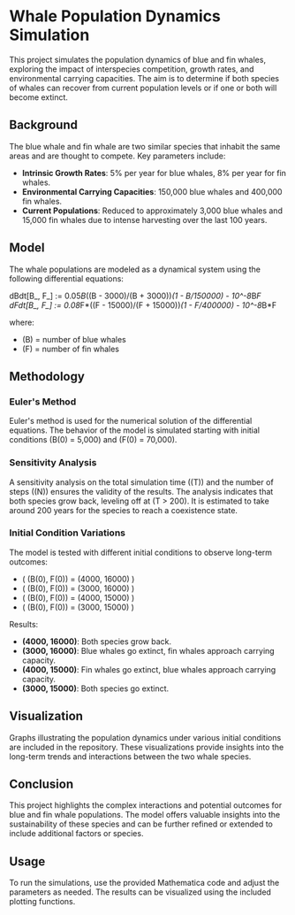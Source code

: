 # Whale Population Dynamics Simulation

This project simulates the population dynamics of blue and fin whales, exploring the impact of interspecies competition, growth rates, and environmental carrying capacities. The aim is to determine if both species of whales can recover from current population levels or if one or both will become extinct.

## Background

The blue whale and fin whale are two similar species that inhabit the same areas and are thought to compete. Key parameters include:

- **Intrinsic Growth Rates**: 5% per year for blue whales, 8% per year for fin whales.
- **Environmental Carrying Capacities**: 150,000 blue whales and 400,000 fin whales.
- **Current Populations**: Reduced to approximately 3,000 blue whales and 15,000 fin whales due to intense harvesting over the last 100 years.

## Model

The whale populations are modeled as a dynamical system using the following differential equations:

dBdt[B_, F_] := 0.05*B*((B - 3000)/(B + 3000))*(1 - B/150000) - 10^-8*B*F
dFdt[B_, F_] := 0.08*F*((F - 15000)/(F + 15000))*(1 - F/400000) - 10^-8*B*F

where:
- \(B\) = number of blue whales
- \(F\) = number of fin whales

## Methodology

### Euler's Method

Euler's method is used for the numerical solution of the differential equations. The behavior of the model is simulated starting with initial conditions \(B(0) = 5,000\) and \(F(0) = 70,000\).

### Sensitivity Analysis

A sensitivity analysis on the total simulation time (\(T\)) and the number of steps (\(N\)) ensures the validity of the results. The analysis indicates that both species grow back, leveling off at \(T > 200\). It is estimated to take around 200 years for the species to reach a coexistence state.

### Initial Condition Variations

The model is tested with different initial conditions to observe long-term outcomes:
- \( (B(0), F(0)) = (4000, 16000) \)
- \( (B(0), F(0)) = (3000, 16000) \)
- \( (B(0), F(0)) = (4000, 15000) \)
- \( (B(0), F(0)) = (3000, 15000) \)

Results:
- **(4000, 16000)**: Both species grow back.
- **(3000, 16000)**: Blue whales go extinct, fin whales approach carrying capacity.
- **(4000, 15000)**: Fin whales go extinct, blue whales approach carrying capacity.
- **(3000, 15000)**: Both species go extinct.

## Visualization

Graphs illustrating the population dynamics under various initial conditions are included in the repository. These visualizations provide insights into the long-term trends and interactions between the two whale species.

## Conclusion

This project highlights the complex interactions and potential outcomes for blue and fin whale populations. The model offers valuable insights into the sustainability of these species and can be further refined or extended to include additional factors or species.

## Usage

To run the simulations, use the provided Mathematica code and adjust the parameters as needed. The results can be visualized using the included plotting functions.

